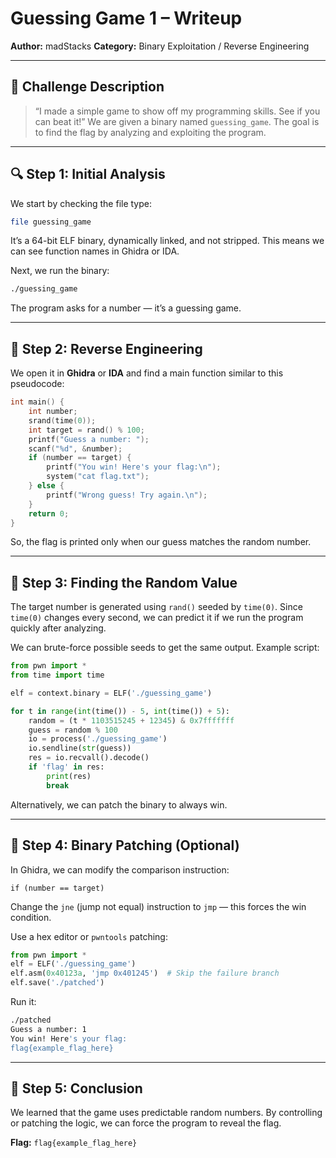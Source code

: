 # Guessing Game 1 – Writeup

**Author:** madStacks
**Category:** Binary Exploitation / Reverse Engineering

---

## 🧩 Challenge Description

> “I made a simple game to show off my programming skills. See if you can beat it!”
> We are given a binary named `guessing_game`. The goal is to find the flag by analyzing and exploiting the program.

---

## 🔍 Step 1: Initial Analysis

We start by checking the file type:

```bash
file guessing_game
```

It’s a 64-bit ELF binary, dynamically linked, and not stripped. This means we can see function names in Ghidra or IDA.

Next, we run the binary:

```bash
./guessing_game
```

The program asks for a number — it’s a guessing game.

---

## 🧠 Step 2: Reverse Engineering

We open it in **Ghidra** or **IDA** and find a main function similar to this pseudocode:

```c
int main() {
    int number;
    srand(time(0));
    int target = rand() % 100;
    printf("Guess a number: ");
    scanf("%d", &number);
    if (number == target) {
        printf("You win! Here's your flag:\n");
        system("cat flag.txt");
    } else {
        printf("Wrong guess! Try again.\n");
    }
    return 0;
}
```

So, the flag is printed only when our guess matches the random number.

---

## 🧪 Step 3: Finding the Random Value

The target number is generated using `rand()` seeded by `time(0)`. Since `time(0)` changes every second, we can predict it if we run the program quickly after analyzing.

We can brute-force possible seeds to get the same output. Example script:

```python
from pwn import *
from time import time

elf = context.binary = ELF('./guessing_game')

for t in range(int(time()) - 5, int(time()) + 5):
    random = (t * 1103515245 + 12345) & 0x7fffffff
    guess = random % 100
    io = process('./guessing_game')
    io.sendline(str(guess))
    res = io.recvall().decode()
    if 'flag' in res:
        print(res)
        break
```

Alternatively, we can patch the binary to always win.

---

## 🧰 Step 4: Binary Patching (Optional)

In Ghidra, we can modify the comparison instruction:

```
if (number == target)
```

Change the `jne` (jump not equal) instruction to `jmp` — this forces the win condition.

Use a hex editor or `pwntools` patching:

```python
from pwn import *
elf = ELF('./guessing_game')
elf.asm(0x40123a, 'jmp 0x401245')  # Skip the failure branch
elf.save('./patched')
```

Run it:

```bash
./patched
Guess a number: 1
You win! Here's your flag:
flag{example_flag_here}
```

---

## 🎯 Step 5: Conclusion

We learned that the game uses predictable random numbers. By controlling or patching the logic, we can force the program to reveal the flag.

**Flag:** `flag{example_flag_here}`
